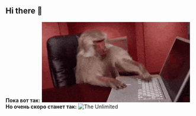 ## Hi there 👋

**Пока вот так:**
<img src="https://github.com/baktusya/baktusya/blob/main/apeing-ape.gif" alt="The Unlimited" width="400">
**Но очень скоро станет так:**
<img src="https://github.com/baktusya/baktusya/blob/main/haxor.gif" alt="The Unlimited" width="400">
